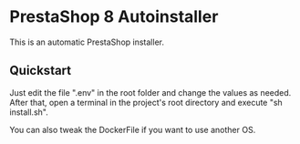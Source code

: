 # PrestaShop 8 Autoinstaller
This is an automatic PrestaShop installer.

## Quickstart
Just edit the file ".env" in the root folder and change the values as needed.
After that, open a terminal in the project's root directory and execute "sh install.sh".

You can also tweak the DockerFile if you want to use another OS.
